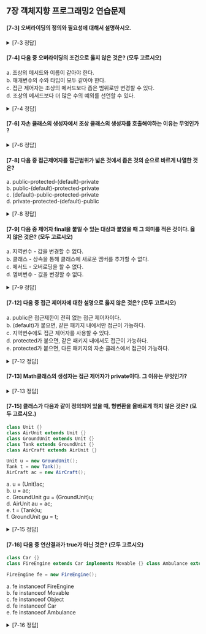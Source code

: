 ## 7장 객체지향 프로그래밍2 연습문제

<h4>
[7-3] 오버라이딩의 정의와 필요성에 대해서 설명하시오.
</h4>

<details>
<summary>[7-3 정답]</summary>
<p id="answer">
정의: 조상 클래스로부터 상속(extends)받은 내용을 변경하는 것</br>
필요성: 조상 클래스로부터 상속받은 내용을 그대로 사용할 수 없는 경우도 있기 때문에 오버라이딩을 통해 상속받은 내용을 변경할 필요가 있다.</br>
</p>
</details>

<h4>
[7-4] 다음 중 오버라이딩의 조건으로 옳지 않은 것은? (모두 고르시오)</h4>
<p>
a. 조상의 메서드와 이름이 같아야 한다. </br>
b. 매개변수의 수와 타입이 모두 같아야 한다.</br>
c. 접근 제어자는 조상의 메서드보다 좁은 범위로만 변경할 수 있다.</br>
d. 조상의 메서드보다 더 많은 수의 예외를 선언할 수 있다.</br>
</p>

<details>
<summary>[7-4 정답]</summary>
<p id="answer">
c. 접근 제어자는 조상의 메서드보다 좁은 범위로만 변경할 수 있다.</br>
d. 조상의 메서드보다 더 많은 수의 예외를 선언할 수 있다.</br>
</p>
</details>

<h4>
[7-6] 자손 클래스의 생성자에서 조상 클래스의 생성자를 호출해야하는 이유는 무엇인가 ?
</h4>

<details>
<summary>[7-6 정답]</summary>
<p id="answer">
자손 클래스의 인스턴스를 생성하면, 자손의 멤버와 조상의 멤버가 모두 합쳐진 하나의 인스턴스가 생성한다. 이 때 조상의 클래스 멤버의 초기화 작업이 수행되어야 하기 때문에 자손 클래스의 생성자에서 조상 클래스의 생성자를 호출해야 한다.</br>
</p>
</details>

<h4>
[7-8] 다음 중 접근제어자를 접근범위가 넓은 것에서 좁은 것의 순으로 바르게 나열한 것은?</h4>
<p>
a. public-protected-(default)-private </br>
b. public-(default)-protected-private </br>
c. (default)-public-protected-private </br>
d. private-protected-(default)-public</br>
</p>

<details>
<summary>[7-8 정답]</summary>
<p id="answer">
a. public-protected-(default)-private </br>
</p>
</details>

<h4>
[7-9] 다음 중 제어자 final을 붙일 수 있는 대상과 붙였을 때 그 의미를 적은 것이다. 옳지 않은 것은? (모두 고르시오)</h4>
<p>
a. 지역변수 - 값을 변경할 수 없다.</br>
b. 클래스 - 상속을 통해 클래스에 새로운 멤버를 추가할 수 없다. </br>c. 메서드 - 오버로딩을 할 수 없다.</br>
d. 멤버변수 - 값을 변경할 수 없다.</br>
</p>

<details>
<summary>[7-9 정답]</summary>
<p id="answer">
c. 메서드 - 오버로딩을 할 수 없다.</br>
</p>
</details>

<h4>
[7-12] 다음 중 접근 제어자에 대한 설명으로 옳지 않은 것은? (모두 고르시오)
</h4>
<p>
a. public은 접근제한이 전혀 없는 접근 제어자이다.</br>
b. (default)가 붙으면, 같은 패키지 내에서만 접근이 가능하다.</br>
c. 지역변수에도 접근 제어자를 사용할 수 있다.</br>
d. protected가 붙으면, 같은 패키지 내에서도 접근이 가능하다.</br>
e. protected가 붙으면, 다른 패키지의 자손 클래스에서 접근이 가능하다.</br>
</p>

<details>
<summary>[7-12 정답]</summary>
<p id="answer">
c. 지역변수에도 접근 제어자를 사용할 수 있다.</br>
</p>
</details>

<h4>
[7-13] Math클래스의 생성자는 접근 제어자가 private이다. 그 이유는 무엇인가?
</h4>

<details>
<summary>[7-13 정답]</summary>
<p id="answer">
Math 클래스는 인스턴스를 생성할 필요가 없기 떄문에 외부로부터 불필요한 접근을 막기위해 생성자의 접근 제어자를 private로 지정하였다.
</br>
</p>
</details>

<h4>
[7-15] 클래스가 다음과 같이 정의되어 있을 때, 형변환을 올바르게 하지 않은 것은? (모두 고르시오.)
</h4>

```java
class Unit {}
class AirUnit extends Unit {}
class GroundUnit extends Unit {}
class Tank extends GroundUnit {}
class AirCraft extends AirUnit {}

Unit u = new GroundUnit();
Tank t = new Tank();
AirCraft ac = new AirCraft();
```

<p>
    a. u = (Unit)ac;</br>
    b. u = ac;</br>
    c. GroundUnit gu = (GroundUnit)u;</br>
    d. AirUnit au = ac;</br>
    e. t = (Tank)u;</br>
    f. GroundUnit gu = t;</br>
</p>

<details>
<summary>[7-15 정답]</summary>
<p id="answer">
e. t = (Tank)u;</br>
: 조상타입의 인스턴스를 자손타입으로 형변환할 수 없음

 </p>
</details>

<h4>
[7-16] 다음 중 연산결과가 true가 아닌 것은? (모두 고르시오)
</h4>

```java
class Car {}
class FireEngine extends Car implements Movable {} class Ambulance extends Car {}

FireEngine fe = new FireEngine();
```

<p>
    a. fe instanceof FireEngine</br>
    b. fe instanceof Movable</br>
    c. fe instanceof Object</br>
    d. fe instanceof Car</br>
    e. fe instanceof Ambulance</br>

</p>

<details>
<summary>[7-16 정답]</summary>
<p id="answer">
     e. fe instanceof Ambulance</br>
</p>
</details>
